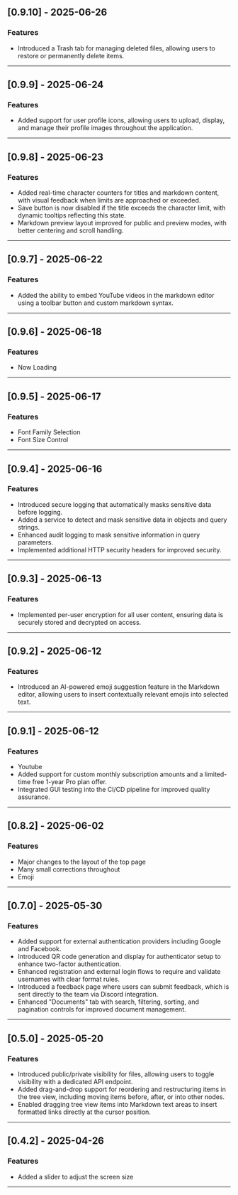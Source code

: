 ## [0.9.10] - 2025-06-26

### Features
- Introduced a Trash tab for managing deleted files, allowing users to restore or permanently delete items.

---

## [0.9.9] - 2025-06-24

### Features
- Added support for user profile icons, allowing users to upload, display, and manage their profile images throughout the application.

---

## [0.9.8] - 2025-06-23

### Features
- Added real-time character counters for titles and markdown content, with visual feedback when limits are approached or exceeded.
- Save button is now disabled if the title exceeds the character limit, with dynamic tooltips reflecting this state.
- Markdown preview layout improved for public and preview modes, with better centering and scroll handling.

---

## [0.9.7] - 2025-06-22

### Features
- Added the ability to embed YouTube videos in the markdown editor using a toolbar button and custom markdown syntax.

---

## [0.9.6] - 2025-06-18

### Features
- Now Loading

---

## [0.9.5] - 2025-06-17

### Features
- Font Family Selection
- Font Size Control

---

## [0.9.4] - 2025-06-16

### Features
- Introduced secure logging that automatically masks sensitive data before logging.
- Added a service to detect and mask sensitive data in objects and query strings.
- Enhanced audit logging to mask sensitive information in query parameters.
- Implemented additional HTTP security headers for improved security.

---

## [0.9.3] - 2025-06-13

### Features
- Implemented per-user encryption for all user content, ensuring data is securely stored and decrypted on access.

---

## [0.9.2] - 2025-06-12

### Features
- Introduced an AI-powered emoji suggestion feature in the Markdown editor, allowing users to insert contextually relevant emojis into selected text.

---

## [0.9.1] - 2025-06-12

### Features
- Youtube
- Added support for custom monthly subscription amounts and a limited-time free 1-year Pro plan offer.
- Integrated GUI testing into the CI/CD pipeline for improved quality assurance.

---

## [0.8.2] - 2025-06-02

### Features
- Major changes to the layout of the top page
- Many small corrections throughout
- Emoji

---

## [0.7.0] - 2025-05-30

### Features
- Added support for external authentication providers including Google and Facebook.
- Introduced QR code generation and display for authenticator setup to enhance two-factor authentication.
- Enhanced registration and external login flows to require and validate usernames with clear format rules.
- Introduced a feedback page where users can submit feedback, which is sent directly to the team via Discord integration.
- Enhanced "Documents" tab with search, filtering, sorting, and pagination controls for improved document management.

---

## [0.5.0] - 2025-05-20

### Features
- Introduced public/private visibility for files, allowing users to toggle visibility with a dedicated API endpoint.
- Added drag-and-drop support for reordering and restructuring items in the tree view, including moving items before, after, or into other nodes.
- Enabled dragging tree view items into Markdown text areas to insert formatted links directly at the cursor position.

---

## [0.4.2] - 2025-04-26

### Features
- Added a slider to adjust the screen size

---
